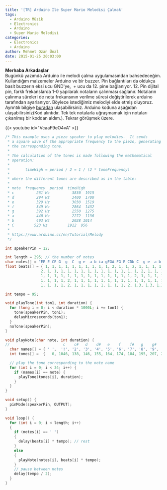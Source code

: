 ```yaml
---
title: '[TR] Arduino İle Super Mario Melodisi Çalmak'
tags:
  - Arduino Müzik
  - Electronics
  - Arduino
  - Super Mario Melodisi
categories:
  - Electronics
  - Arduino
author: Mehmet Ozan Ünal
date: 2015-01-25 20:03:00
---
```

**Merhaba Arkadaşlar**  
Bugünkü yazımda Arduino ile melodi çalma uygulamasından bahsedeceğim. Kullandığım malzemeler Arduino ve bir buzzer. Pin bağlantıları da oldukça basit buzzerın eksi ucu GND'ye,  + ucu da 12\. pine bağlanıyor. 12\. Pin dijital pin, farklı frekanslarda 1-0 yapılarak notaların çalınması sağlanır. Notaların çalınma süreleri de nota frekansının verilme süresi değiştirilerek arduino tarafından ayarlanıyor. Böylece istediğimiz melodiyi elde etmiş oluyoruz. Ayrıntılı bilgiye [buradan](https://www.arduino.cc/en/Tutorial/Melody) ulaşabilirsiniz. Arduino koduna aşağıdan ulaşabilirsiniz(Kod alıntıdır. Tek tek notalarla uğraşmamak için notaları çıkarılmış bir koddan aldım.). Tekrar görüşmek üzere.  
  
{{< youtube id="VcaaF9eO4vA" >}}

```cpp
/* This example uses a piezo speaker to play melodies.  It sends  
 * a square wave of the appropriate frequency to the piezo, generating  
 * the corresponding tone.  
 *  
 * The calculation of the tones is made following the mathematical  
 * operation:  
 *  
 *       timeHigh = period / 2 = 1 / (2 * toneFrequency)  
 *  
 * where the different tones are described as in the table:  
 *  
 * note  frequency  period  timeHigh  
 * c          261 Hz          3830  1915    
 * d          294 Hz          3400  1700    
 * e          329 Hz          3038  1519    
 * f          349 Hz          2864  1432    
 * g          392 Hz          2550  1275    
 * a          440 Hz          2272  1136    
 * b          493 Hz          2028 1014   
 * C         523 Hz         1912  956  
 *  
 * https://www.arduino.cc/en/Tutorial/Melody  
 */  

int speakerPin = 12;  

int length = 295; // the number of notes  
char notes[] = "EE E CE G  g  C  g e  a b ia gEGA FG E CDb C  g e  a b ia gEGA FG E CDb  GNFR E uaC aCD GNFR E 1 11   GNFR E uaC aCD L  D C   CC C CD EC ag  CC C CDE  CC C CD EC ag  EE E CE G  g  C  g e  a b ia gEGA FG E CDb C  g e  a b ia gEGA FG E CDb EC g u aF Fa  bAAAGFEC ag  EC g u aF Fa  bF FFEDCe ec  "; // a space represents a rest  
float beats[] = { 1, 1, 1, 1, 1, 1, 1, 1, 1, 1, 2, 1, 1, 2, 1, 1, 1, 1, 2, 1, 1, 1, 1, 1, 1, 1, 1, 1, 1, 1, 1, 1, 1, 1, 1, 1, 1, 1, 1, 1, 1, 1, 2, 1, 1, 1, 1, 2,                 1, 1, 1, 1, 1, 1, 1, 1, 1, 1, 1, 1, 1, 1, 1, 1, 1, 1, 1, 1, 1, 1, 1, 2, //Page 1  
                2, 1, 1, 1, 1, 1, 1, 1, 1, 1, 1, 1, 1, 1, 1, 2, 1, 1, 1, 1, 1, 1, 1, 1, 1, 1, 1, 1, 2, 2, 1, 1, 1, 1, 1, 1, 1, 1, 1, 1, 1, 1, 1, 1, 2, 1, 1, 1, 1, 2, 1, 1, 2, 4, //Page 2  
                1, 1, 1, 1, 1, 1, 1, 1, 1, 1, 1, 1, 1, 1, 2, 1, 1, 1, 1, 1, 1, 1, 1, 4, 4, 1, 1, 1, 1, 1, 1, 1, 1, 1, 1, 1, 1, 1, 1, 2, 1, 1, 1, 1, 1, 1, 1, 1, 1, 1, 2, 1, 1, 2, //Page4  
                1, 1, 1, 1, 2, 1, 1, 1, 1, 1, 1, 1, 1, 1, 1, 1, 1, 1, 1, 1, 1, 1, 1, 1, 1, 1, 1, 1, 2, 1, 1, 1, 1, 2, 1, 1, 1, 1, 1, 1, 1, 1, 1, 1, 1, 1, 1, 1, 1, 1, 1, 1, 1, 1, 1, 1, 1, 2, //Page 5  
                1, 1, 1, 1, 2, 1, 1, 1, 1, 1, 1, 1, 1, 2, 1.3, 1.3, 1.3, 1.3, 1.3, 1.3, 1, 1, 1, 1, 1, 1, 2, 1, 1, 1, 1, 2, 1, 1, 1, 1, 1, 1, 1, 1, 2, 1, 1, 1, 1, 1.3, 1.3, 1.3, 1, 1, 1, 1, 1, 1, 2 }; //Page 6  

int tempo = 95;  

void playTone(int ton1, int duration) {  
  for (long i = 0; i < duration * 1000L; i += ton1) {  
    tone(speakerPin, ton1);  
    delayMicroseconds(ton1);  
  }  
  noTone(speakerPin);  
}  

void playNote(char note, int duration) {  
//                        c    c#   d    d#   e    f    f#   g    g#   a    a#   b  
  char names[] = { ' ',  '!', '2', '3', '4', '5', '6', '7', '8', '9', '0', '-', '=', 'c', 'd', 'e', 'f', 'g', 'a', 'b', 'C', 'D', 'E', 'F', 'G', 'A', 'B', 'i', 'N', 'R', 'u',  '1', 'L', 'k'}; // [i = b flat] [N = G flat] [R = D#] [u = g#] [1 = C oct. 5] [L = E flat]  
  int tones[] =  {   0, 1046, 138, 146, 155, 164, 174, 184, 195, 207, 220, 233, 246, 261, 293, 329, 349, 391, 440, 493, 523, 587, 659, 698, 783, 880, 987, 466, 740, 622, 415, 1046, 622u, 227};  

  // play the tone corresponding to the note name  
  for (int i = 0; i < 34; i++) {  
    if (names[i] == note) {  
      playTone(tones[i], duration);  
    }  
  }  
}  

void setup() {  
  pinMode(speakerPin, OUTPUT);  
}  

void loop() {  
  for (int i = 0; i < length; i++) 
  {  
    if (notes[i] == ' ') 
    {  
      delay(beats[i] * tempo); // rest  
    } 
    else 
    {  
      playNote(notes[i], beats[i] * tempo);  
    }  
    // pause between notes  
    delay(tempo / 2);   
  }  
}  
```
